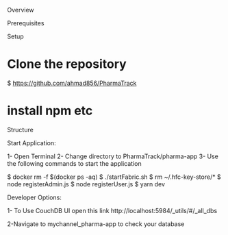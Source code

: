 
Overview


Prerequisites


Setup
# Clone the repository
$ https://github.com/ahmad856/PharmaTrack
# install npm etc

Structure


Start Application:

1- Open Terminal
2- Change directory to PharmaTrack/pharma-app
3- Use the following commands to start the application

$ docker rm -f $(docker ps -aq)
$ ./startFabric.sh
$ rm ~/.hfc-key-store/*
$ node registerAdmin.js
$ node registerUser.js
$ yarn dev


Developer Options:

1- To Use CouchDB UI open this link
http://localhost:5984/_utils/#/_all_dbs

2-Navigate to mychannel_pharma-app to check your database
